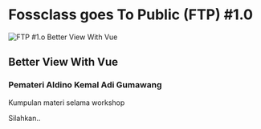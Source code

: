 # Fossclass goes To Public (FTP) #1.0

![FTP #1.o Better View With Vue](https://github.com/fosti/FTP-1.0/blob/master/pamf.jpeg "FTP #1.0 Better View With Vue")

## Better View With Vue

### Pemateri Aldino Kemal Adi Gumawang

Kumpulan materi selama workshop

Silahkan..

